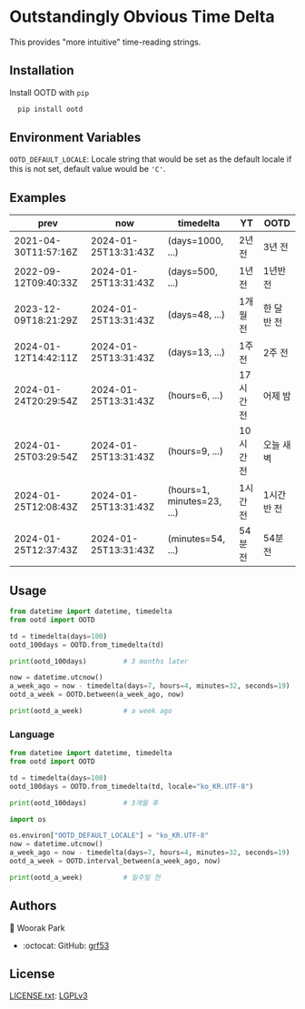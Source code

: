 # Outstandingly Obvious Time Delta

This provides "more intuitive" time-reading strings.


## Installation

Install OOTD with `pip`

```bash
  pip install ootd
```
    
## Environment Variables

`OOTD_DEFAULT_LOCALE`: Locale string that would be set as the default locale if this is not set, default value would be `'C'`.


## Examples

|prev|now|timedelta|YT|OOTD|
|---|---|---|---|---|
|2021-04-30T11:57:16Z|2024-01-25T13:31:43Z|(days=1000, ...)|2년 전|3년 전|
|2022-09-12T09:40:33Z|2024-01-25T13:31:43Z|(days=500, ...)|1년 전|1년반 전|
|2023-12-09T18:21:29Z|2024-01-25T13:31:43Z|(days=48, ...)|1개월 전|한 달 반 전|
|2024-01-12T14:42:11Z|2024-01-25T13:31:43Z|(days=13, ...)|1주 전|2주 전|
|2024-01-24T20:29:54Z|2024-01-25T13:31:43Z|(hours=6, ...)|17시간 전|어제 밤|
|2024-01-25T03:29:54Z|2024-01-25T13:31:43Z|(hours=9, ...)|10시간 전|오늘 새벽|
|2024-01-25T12:08:43Z|2024-01-25T13:31:43Z|(hours=1, minutes=23, ...)|1시간 전|1시간반 전|
|2024-01-25T12:37:43Z|2024-01-25T13:31:43Z|(minutes=54, ...)|54분 전|54분 전|



## Usage

```python
from datetime import datetime, timedelta
from ootd import OOTD

td = timedelta(days=100)
ootd_100days = OOTD.from_timedelta(td)

print(ootd_100days)         # 3 months later

now = datetime.utcnow()
a_week_ago = now - timedelta(days=7, hours=4, minutes=32, seconds=19)
ootd_a_week = OOTD.between(a_week_ago, now)

print(ootd_a_week)          # a week ago
```

### Language
```python
from datetime import datetime, timedelta
from ootd import OOTD

td = timedelta(days=100)
ootd_100days = OOTD.from_timedelta(td, locale="ko_KR.UTF-8")

print(ootd_100days)         # 3개월 후

import os

os.environ["OOTD_DEFAULT_LOCALE"] = "ko_KR.UTF-8"
now = datetime.utcnow()
a_week_ago = now - timedelta(days=7, hours=4, minutes=32, seconds=19)
ootd_a_week = OOTD.interval_between(a_week_ago, now)

print(ootd_a_week)          # 일주일 전
```

## Authors

👤 Woorak Park
- :octocat: GitHub: [grf53](https://www.github.com/grf53)




## License

[LICENSE.txt](https://github.com/grf53/OOTD/blob/main/LICENSE.txt): [LGPLv3](https://choosealicense.com/licenses/lgpl-3.0/)

